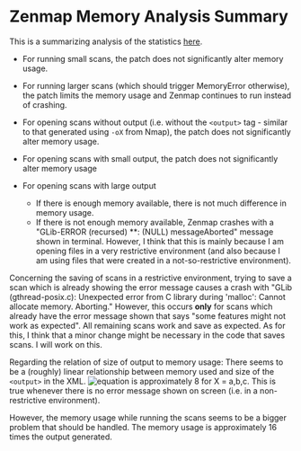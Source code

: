 Zenmap Memory Analysis Summary
==============================

This is a summarizing analysis of the statistics [here](https://github.com/jaybosamiya/Nmap-Tests/blob/master/Memory-Analysis/Memory%20Analysis.md).

+ For running small scans, the patch does not significantly alter memory usage.
+ For running larger scans (which should trigger MemoryError otherwise), the patch limits the memory usage and Zenmap continues to run instead of crashing.

+ For opening scans without output (i.e. without the `<output>` tag - similar to that generated using `-oX` from Nmap), the patch does not significantly alter memory usage.
+ For opening scans with small output, the patch does not significantly alter memory usage
+ For opening scans with large output
  + If there is enough memory available, there is not much difference in memory usage.
  + If there is not enough memory available, Zenmap crashes with a "GLib-ERROR (recursed) **: (NULL) messageAborted" message shown in terminal. However, I think that this is mainly because I am opening files in a very restrictive environment (and also because I am using files that were created in a not-so-restrictive environment).

Concerning the saving of scans in a restrictive environment, trying to save a scan which is already showing the error message causes a crash with "GLib (gthread-posix.c): Unexpected error from C library during 'malloc': Cannot allocate memory.  Aborting."
However, this occurs **only** for scans which already have the error message shown that says "some features might not work as expected". All remaining scans work and save as expected.
As for this, I think that a minor change might be necessary in the code that saves scans. I will work on this.

Regarding the relation of size of output to memory usage:
There seems to be a (roughly) linear relationship between memory used and size of the `<output>` in the XML. 
![equation](http://i57.tinypic.com/j5ckdc.png "(MemoryUsage(X.xml)-MemoryUsage(X_stripped.xml))/(SizeOf(X.xml)-SizeOf(X_stripped.xml))") is approximately 8 for X = a,b,c. This is true whenever there is no error message shown on screen (i.e. in a non-restrictive environment).

However, the memory usage while running the scans seems to be a bigger problem that should be handled. The memory usage is approximately 16 times the output generated.
